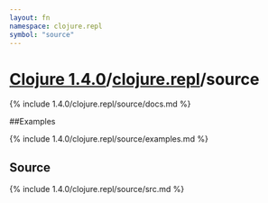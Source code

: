 ```yaml
---
layout: fn
namespace: clojure.repl
symbol: "source"
---
```


# [Clojure 1.4.0](../../)/[clojure.repl](../)/source

{% include 1.4.0/clojure.repl/source/docs.md %}

##Examples

{% include 1.4.0/clojure.repl/source/examples.md %}
## Source
{% include 1.4.0/clojure.repl/source/src.md %}

